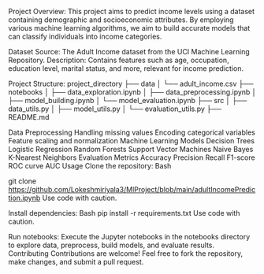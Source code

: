 Project Overview:
This project aims to predict income levels using a dataset containing demographic and socioeconomic attributes. By employing various machine learning algorithms, we aim to build accurate models that can classify individuals into income categories.

Dataset
Source: The Adult Income dataset from the UCI Machine Learning Repository.
Description: Contains features such as age, occupation, education level, marital status, and more, relevant for income prediction.

Project Structure:
project_directory
├── data
│   └── adult_income.csv
├── notebooks
│   ├── data_exploration.ipynb
│   ├── data_preprocessing.ipynb
│   ├── model_building.ipynb
│   └── model_evaluation.ipynb
├── src
│   ├── data_utils.py
│   ├── model_utils.py
│   └── evaluation_utils.py
├── README.md

Data Preprocessing
Handling missing values
Encoding categorical variables
Feature scaling and normalization
Machine Learning Models
Decision Trees
Logistic Regression
Random Forests
Support Vector Machines
Naive Bayes
K-Nearest Neighbors
Evaluation Metrics
Accuracy
Precision
Recall
F1-score
ROC curve
AUC
Usage
Clone the repository:
Bash

git clone https://github.com/Lokeshmiriyala3/MlProject/blob/main/adultIncomePrediction.ipynb
Use code with caution.

Install dependencies:
Bash
pip install -r requirements.txt
Use code with caution.

Run notebooks: Execute the Jupyter notebooks in the notebooks directory to explore data, preprocess, build models, and evaluate results.
Contributing
Contributions are welcome! Feel free to fork the repository, make changes, and submit a pull request.

